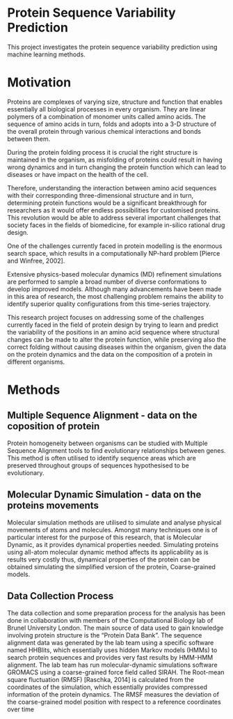 # Protein Sequence Variability Prediction
This project investigates the protein sequence variability prediction using machine learning methods.

# Motivation 
Proteins are complexes of varying size, structure and function that enables essentially all biological processes in every organism.
They are linear polymers of a combination of monomer units called amino acids. The sequence of amino acids in turn, folds and adopts into a 3-D structure of the overall protein through various chemical interactions and bonds between them. 

During the protein folding process it is crucial the right structure is maintained in the organism, as misfolding of proteins could result in having wrong dynamics and in turn changing the protein function which can lead to diseases or have impact on the health of the cell.

Therefore, understanding the interaction between amino acid sequences with their corresponding three-dimensional structure and in turn, determining protein functions would be a significant breakthrough for researchers as it would offer endless possibilities for customised proteins. This revolution would be able to address several important challenges that society faces in the fields of biomedicine, for example in-silico rational drug design.

One of the challenges currently faced in protein modelling is the enormous search space, which results in a computationally NP-hard problem [Pierce and Winfree, 2002].

Extensive physics-based molecular dynamics (MD) refinement simulations are performed to sample a broad number of diverse conformations to develop improved models. Although many advancements have been made in this area of research, the most challenging problem remains the ability to identify superior quality configurations from this time-series trajectory.

This research project focuses on addressing some of the challenges currently faced in the field of protein design by trying to learn and predict the variability of the positions in an amino acid sequence where structural changes can be made to alter the protein function, while preserving also the correct folding without causing diseases within the organism, given the data on the protein dynamics and the data on the composition of a protein in different organisms.

# Methods 

## Multiple Sequence Alignment - data on the coposition of protein 
Protein homogeneity between organisms can be studied with Multiple Sequence Alignment tools to find evolutionary relationships between genes. This method is often utilised to identify sequence areas which are preserved throughout groups of sequences hypothesised to be evolutionary. 

## Molecular Dynamic Simulation - data on the proteins movements
Molecular simulation methods are utilised to simulate and analyse physical movements of atoms and molecules. Amongst many techniques one is of particular interest for the purpose of this research, that is Molecular Dynamic, as it provides dynamical properties needed. Simulating proteins using all-atom molecular dynamic method affects its applicability as is results very costly thus, dynamical properties of the protein can be obtained simulating the simplified version of the protein, Coarse-grained models.

## Data Collection Process
The data collection and some preparation process for the analysis has been done in collaboration with members of the Computational Biology lab of Brunel University London. 
The main source of data used to gain knowledge involving protein structure is the “Protein Data Bank”. The sequence alignment data was generated by the lab team using a specific software named HHBlits, which essentially uses hidden Markov models (HMMs) to search protein sequences and provides very fast results by HMM-HMM alignment. The lab team has run molecular-dynamic simulations software GROMACS using a coarse-grained force field called SIRAH. 
The Root-mean square fluctuation (RMSF) [Raschka, 2014] is calculated from the coordinates of the simulation, which essentially provides compressed information of the protein dynamics. The RMSF measures the deviation of the coarse-grained model position with respect to a reference coordinates over time
